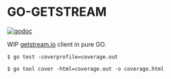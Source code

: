# GO-GETSTREAM

[![godoc](https://godoc.org/github.com/mrhenry/go-getstream?status.svg)](https://godoc.org/github.com/mrhenry/go-getstream)

WIP [getstream.io](getstream.io) client in pure GO.



`$ go test -coverprofile=coverage.out`

`$ go tool cover -html=coverage.out -o coverage.html`
